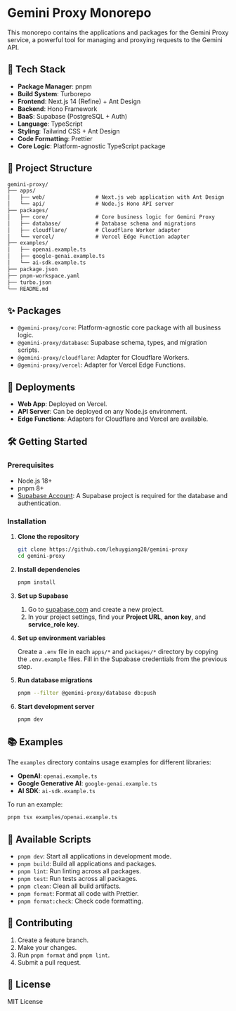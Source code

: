 # Gemini Proxy Monorepo

This monorepo contains the applications and packages for the Gemini Proxy service, a powerful tool for managing and proxying requests to the Gemini API.

## 🚀 Tech Stack

- **Package Manager**: pnpm
- **Build System**: Turborepo
- **Frontend**: Next.js 14 (Refine) + Ant Design
- **Backend**: Hono Framework
- **BaaS**: Supabase (PostgreSQL + Auth)
- **Language**: TypeScript
- **Styling**: Tailwind CSS + Ant Design
- **Code Formatting**: Prettier
- **Core Logic**: Platform-agnostic TypeScript package

## 📁 Project Structure

```md
gemini-proxy/
├── apps/
│   ├── web/                # Next.js web application with Ant Design
│   └── api/                # Node.js Hono API server
├── packages/
│   ├── core/               # Core business logic for Gemini Proxy
│   ├── database/           # Database schema and migrations
│   ├── cloudflare/         # Cloudflare Worker adapter
│   └── vercel/             # Vercel Edge Function adapter
├── examples/
│   ├── openai.example.ts
│   ├── google-genai.example.ts
│   └── ai-sdk.example.ts
├── package.json
├── pnpm-workspace.yaml
├── turbo.json
└── README.md
```

## ✨ Packages

- `@gemini-proxy/core`: Platform-agnostic core package with all business logic.
- `@gemini-proxy/database`: Supabase schema, types, and migration scripts.
- `@gemini-proxy/cloudflare`: Adapter for Cloudflare Workers.
- `@gemini-proxy/vercel`: Adapter for Vercel Edge Functions.

## 🚀 Deployments

- **Web App**: Deployed on Vercel.
- **API Server**: Can be deployed on any Node.js environment.
- **Edge Functions**: Adapters for Cloudflare and Vercel are available.

## 🛠️ Getting Started

### Prerequisites

- Node.js 18+
- pnpm 8+
- [Supabase Account](https://supabase.com/): A Supabase project is required for the database and authentication.

### Installation

1. **Clone the repository**

    ```bash
    git clone https://github.com/lehuygiang28/gemini-proxy
    cd gemini-proxy
    ```

2. **Install dependencies**

    ```bash
    pnpm install
    ```

3. **Set up Supabase**

    1. Go to [supabase.com](https://supabase.com/) and create a new project.
    2. In your project settings, find your **Project URL**, **anon key**, and **service_role key**.

4. **Set up environment variables**

    Create a `.env` file in each `apps/*` and `packages/*` directory by copying the `.env.example` files. Fill in the Supabase credentials from the previous step.

5. **Run database migrations**

    ```bash
    pnpm --filter @gemini-proxy/database db:push
    ```

6. **Start development server**

    ```bash
    pnpm dev
    ```

## 📚 Examples

The `examples` directory contains usage examples for different libraries:

- **OpenAI**: `openai.example.ts`
- **Google Generative AI**: `google-genai.example.ts`
- **AI SDK**: `ai-sdk.example.ts`

To run an example:

```bash
pnpm tsx examples/openai.example.ts
```

## 📜 Available Scripts

- `pnpm dev`: Start all applications in development mode.
- `pnpm build`: Build all applications and packages.
- `pnpm lint`: Run linting across all packages.
- `pnpm test`: Run tests across all packages.
- `pnpm clean`: Clean all build artifacts.
- `pnpm format`: Format all code with Prettier.
- `pnpm format:check`: Check code formatting.

## 📝 Contributing

1. Create a feature branch.
2. Make your changes.
3. Run `pnpm format` and `pnpm lint`.
4. Submit a pull request.

## 📄 License

MIT License
